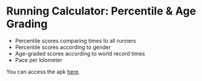 # Running Calculator: Percentile & Age Grading

- Percentile scores comparing times to all runners
- Percentile scores according to gender
- Age-graded scores according to world record times
- Pace per kilometer

You can access the apk [here](app/release/app-release.apk).

